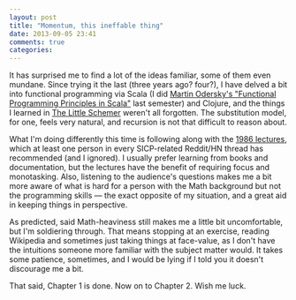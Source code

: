 ```yaml
---
layout: post
title: "Momentum, this ineffable thing"
date: 2013-09-05 23:41
comments: true
categories: 
---
```

It has surprised me to find a lot of the ideas familiar, some of them even mundane. Since trying it the last (three years ago? four?), I have delved a bit into functional programming via Scala (I did [Martin Odersky's "Functional Programming Principles in Scala"][progfun] last semester) and Clojure, and the things I learned in [The Little Schemer][littleschemer] weren't all forgotten. The substitution model, for one, feels very natural, and recursion is not that difficult to reason about.

What I'm doing differently this time is following along with the [1986 lectures][lectures], which at least one person in every SICP-related Reddit/HN thread has recommended (and I ignored). I usually prefer learning from books and documentation, but the lectures have the benefit of requiring focus and monotasking. Also, listening to the audience's questions makes me a bit more aware of what is hard for a person with the Math background but not the programming skills &mdash; the exact opposite of my situation, and a great aid in keeping things in perspective.

As predicted, said Math-heaviness still makes me a little bit uncomfortable, but I'm soldiering through. That means stopping at an exercise, reading Wikipedia and sometimes just taking things at face-value, as I don't have the intuitions someone more familiar with the subject matter would. It takes some patience, sometimes, and I would be lying if I told you it doesn't discourage me a bit.

That said, Chapter 1 is done. Now on to Chapter 2. Wish me luck.

[littleschemer]: http://mitpress.mit.edu/books/little-schemer
[progfun]: https://www.coursera.org/course/progfun
[lectures]: http://groups.csail.mit.edu/mac/classes/6.001/abelson-sussman-lectures/
